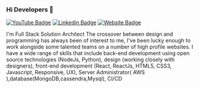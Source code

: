 ### Hi Developers 👋

[![YouTube Badge](https://img.shields.io/badge/YouTube-MernStack-red)](https://www.youtube.com/channel/UCCa7PeKdV775kCRjgDS-zJA)
[![Linkedin Badge](https://img.shields.io/badge/-Mintu-blue?style=flat-square&logo=Linkedin&logoColor=white&link=https://www.linkedin.com/in/mintu-krishnan-7a023533/)](https://www.linkedin.com/in/mintu-krishnan-7a023533/)
[![Website Badge](https://img.shields.io/badge/WebSite-Mintu-green)](https://www.themintfactor.in)

I'm
Full Stack Solution Architect
The crossover between design and programming has always been of interest to me, I've been lucky enough to work alongside some talented teams on a number of high profile websites. I have a wide range of skills that include back-end development using open source technologies (NodeJs, Python), design (working closely with designers), front-end development (React, ReactJs, HTML5, CSS3, Javascript, Responsive, UX), Server Administrator( AWS ),database(MongoDB,cassendra,Mysql), CI/CD





<!--
**mintu-krishnan-au13/mintu-krishnan-au13** is a ✨ _special_ ✨ repository because its `README.md` (this file) appears on your GitHub profile.

Here are some ideas to get you started:

- 🔭 I’m currently working on ...
- 🌱 I’m currently learning ...
- 👯 I’m looking to collaborate on ...
- 🤔 I’m looking for help with ...
- 💬 Ask me about ...
- 📫 How to reach me: ...
- 😄 Pronouns: ...
- ⚡ Fun fact: ...
-->
